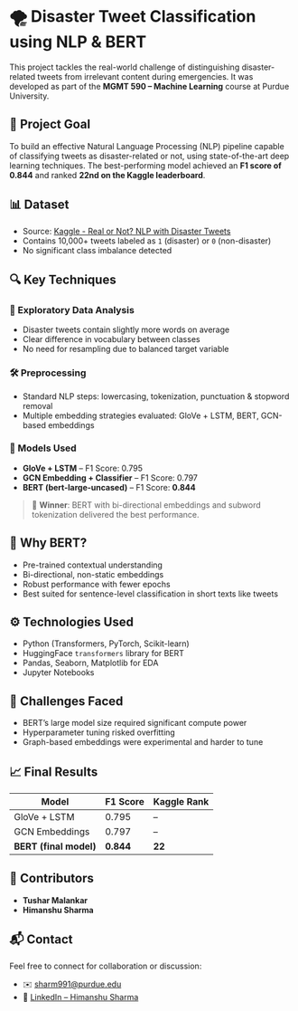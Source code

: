# 🌪️ Disaster Tweet Classification using NLP & BERT

This project tackles the real-world challenge of distinguishing disaster-related tweets from irrelevant content during emergencies. It was developed as part of the **MGMT 590 – Machine Learning** course at Purdue University.

## 📍 Project Goal

To build an effective Natural Language Processing (NLP) pipeline capable of classifying tweets as disaster-related or not, using state-of-the-art deep learning techniques. The best-performing model achieved an **F1 score of 0.844** and ranked **22nd on the Kaggle leaderboard**.

## 📊 Dataset

- Source: [Kaggle - Real or Not? NLP with Disaster Tweets](https://www.kaggle.com/competitions/nlp-getting-started)
- Contains 10,000+ tweets labeled as `1` (disaster) or `0` (non-disaster)
- No significant class imbalance detected

## 🔍 Key Techniques

### 🧪 Exploratory Data Analysis
- Disaster tweets contain slightly more words on average
- Clear difference in vocabulary between classes
- No need for resampling due to balanced target variable

### 🛠️ Preprocessing
- Standard NLP steps: lowercasing, tokenization, punctuation & stopword removal
- Multiple embedding strategies evaluated: GloVe + LSTM, BERT, GCN-based embeddings

### 🤖 Models Used
- **GloVe + LSTM** – F1 Score: 0.795
- **GCN Embedding + Classifier** – F1 Score: 0.797
- **BERT (bert-large-uncased)** – F1 Score: **0.844**

> 📌 **Winner**: BERT with bi-directional embeddings and subword tokenization delivered the best performance.

## 🧠 Why BERT?
- Pre-trained contextual understanding
- Bi-directional, non-static embeddings
- Robust performance with fewer epochs
- Best suited for sentence-level classification in short texts like tweets

## ⚙️ Technologies Used

- Python (Transformers, PyTorch, Scikit-learn)
- HuggingFace `transformers` library for BERT
- Pandas, Seaborn, Matplotlib for EDA
- Jupyter Notebooks

## 🚧 Challenges Faced

- BERT’s large model size required significant compute power
- Hyperparameter tuning risked overfitting
- Graph-based embeddings were experimental and harder to tune

## 📈 Final Results

| Model                | F1 Score | Kaggle Rank |
|---------------------|----------|-------------|
| GloVe + LSTM        | 0.795    | –           |
| GCN Embeddings      | 0.797    | –           |
| **BERT (final model)** | **0.844** | **22**        |

## 👥 Contributors

- **Tushar Malankar**  
- **Himanshu Sharma**

## 📬 Contact

Feel free to connect for collaboration or discussion:

- ✉️ [sharm991@purdue.edu](mailto:sharm991@purdue.edu)
- 🔗 [LinkedIn – Himanshu Sharma](https://www.linkedin.com/in/himanshu-sharma9930/)

